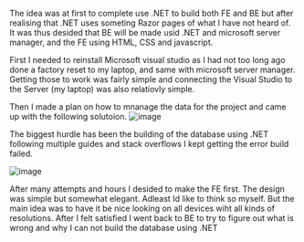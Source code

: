 The idea was at first to complete use .NET to build both FE and BE but after realising that .NET uses someting Razor pages of what I have not heard of.
It was thus desided that BE will be made usid .NET and microsoft server manager, and the FE using HTML, CSS and javascript.

First I needed to reinstall Microsoft visual studio as I had not too long ago done a factory reset to my laptop, and same with microsoft server manager.
Getting those to work was fairly simple and connecting the Visual Studio to the Server (my laptop) was also relatiovly simple.

Then I made a plan on how to mnanage the data for the project and came up with the following solutoion.
![image](https://github.com/user-attachments/assets/b8e52341-2126-403b-9c0e-a304414e1c52)

The biggest hurdle has been the building of the database using .NET following multiple guides and stack overflows I kept getting the error build failed.

![image](https://github.com/user-attachments/assets/7878f75b-f7c3-4546-bfeb-8e8e06da32c9)

After many attempts and hours I desided to make the FE first. The design was simple but somewhat elegant. Adleast Id like to think so myself. But the 
main idea was to have it be nice looking on all devices wiht all kinds of resolutions. After I felt satisfied I went back to BE to try to figure out 
what is wrong and why I can not build the database using .NET
